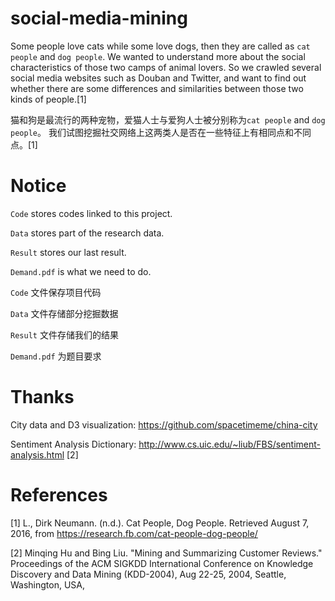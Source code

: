 # social-media-mining

Some people love cats while some love dogs, then they are called as `cat people` and `dog people`. We wanted to understand more about the social characteristics of those two camps of animal lovers. So we crawled several social media websites such as Douban and Twitter, and want to find out whether there are some differences and similarities between those two kinds of people.[1]

猫和狗是最流行的两种宠物，爱猫人士与爱狗人士被分别称为`cat people` and `dog people`。 我们试图挖掘社交网络上这两类人是否在一些特征上有相同点和不同点。[1]

# Notice

`Code` stores codes linked to this project.

`Data` stores part of the research data.

`Result` stores our last result.

`Demand.pdf` is what we need to do.

`Code` 文件保存项目代码

`Data` 文件存储部分挖掘数据

`Result` 文件存储我们的结果

`Demand.pdf` 为题目要求

# Thanks

City data and D3 visualization: https://github.com/spacetimeme/china-city

Sentiment Analysis Dictionary: http://www.cs.uic.edu/~liub/FBS/sentiment-analysis.html [2]

# References

[1] L., Dirk Neumann. (n.d.). Cat People, Dog People. Retrieved August 7, 2016, from https://research.fb.com/cat-people-dog-people/

[2] Minqing Hu and Bing Liu. "Mining and Summarizing Customer Reviews." Proceedings of the ACM SIGKDD International Conference on Knowledge Discovery and Data Mining (KDD-2004), Aug 22-25, 2004, Seattle, Washington, USA,